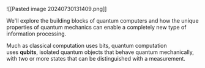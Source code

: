 ![[Pasted image 20240730131409.png]]

We'll explore the building blocks of quantum computers and how the unique properties of quantum mechanics can enable a completely new type of information processing.

Much as classical computation uses bits, quantum computation uses **qubits**, isolated quantum objects that behave quantum mechanically, with two or more states that can be distinguished with a measurement.
